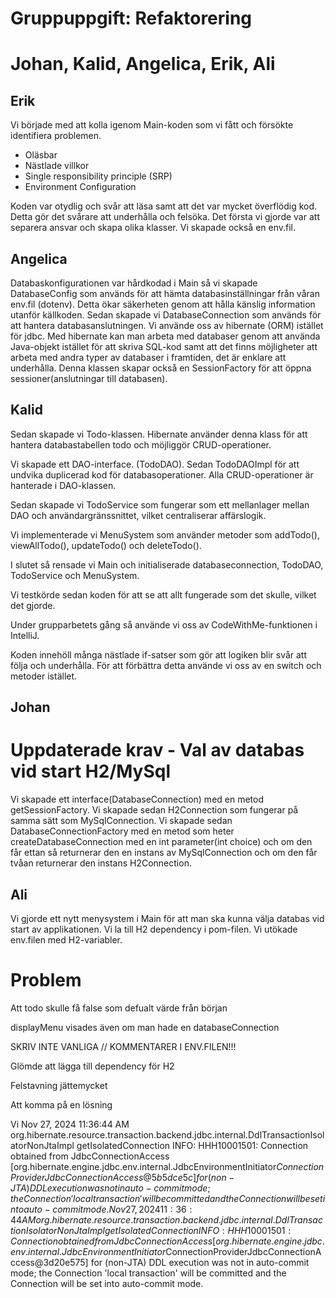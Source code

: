 # Gruppuppgift: Refaktorering
# Johan, Kalid, Angelica, Erik, Ali

## Erik

Vi började med att kolla igenom Main-koden som vi fått och försökte identifiera problemen.
- Oläsbar
- Nästlade villkor
- Single responsibility principle (SRP)
- Environment Configuration


Koden var otydlig och svår att läsa samt att det var mycket överflödig kod. Detta gör det svårare att underhålla och felsöka.
Det första vi gjorde var att separera ansvar och skapa olika klasser. Vi skapade också en env.fil.

## Angelica

Databaskonfigurationen var hårdkodad i Main så vi skapade DatabaseConfig som används för att hämta databasinställningar från
våran env.fil (dotenv). Detta ökar säkerheten genom att hålla känslig information utanför källkoden.
Sedan skapade vi DatabaseConnection som används för att hantera databasanslutningen. Vi använde oss av hibernate (ORM) istället
för jdbc. Med hibernate kan man arbeta med databaser genom att använda Java-objekt istället för att skriva SQL-kod samt att
det finns möjligheter att arbeta med andra typer av databaser i framtiden, det är enklare att underhålla. Denna klassen
skapar också en SessionFactory för att öppna sessioner(anslutningar till databasen).

## Kalid

Sedan skapade vi Todo-klassen. Hibernate använder denna klass för att hantera databastabellen todo och
möjliggör CRUD-operationer. 

Vi skapade ett DAO-interface. (TodoDAO). Sedan TodoDAOImpl för att undvika duplicerad kod för databasoperationer. Alla
CRUD-operationer är hanterade i DAO-klassen.

Sedan skapade vi TodoService som fungerar som ett mellanlager mellan DAO och användargränssnittet, vilket centraliserar
affärslogik. 

Vi implementerade vi MenuSystem som använder metoder som addTodo(), viewAllTodo(), updateTodo() och deleteTodo().



I slutet så rensade vi Main och initialiserade databaseconnection, TodoDAO, TodoService och MenuSystem. 

Vi testkörde sedan koden för att se att allt fungerade som det skulle, vilket det gjorde. 

Under grupparbetets gång så använde vi oss av CodeWithMe-funktionen i IntelliJ. 


Koden innehöll många nästlade if-satser som gör att logiken blir svår att följa och underhålla. För att förbättra detta använde vi oss
av en switch och metoder istället.

## Johan

# Uppdaterade krav - Val av databas vid start  H2/MySql

Vi skapade ett interface(DatabaseConnection) med en metod getSessionFactory. Vi skapade sedan H2Connection som fungerar på samma sätt som MySqlConnection.
Vi skapade sedan DatabaseConnectionFactory med en metod som heter createDatabaseConnection med en int parameter(int choice) och
om den får ettan så returnerar den en instans av MySqlConnection och om den får tvåan returnerar den instans H2Connection. 

## Ali


Vi gjorde ett nytt menysystem i Main för att man ska kunna välja databas vid start av applikationen.
Vi la till H2 dependency i pom-filen.
Vi utökade env.filen med H2-variabler.


# Problem

Att todo skulle få  false som defualt värde från början

displayMenu visades även om man hade en databaseConnection

SKRIV INTE VANLIGA // KOMMENTARER I ENV.FILEN!!!

Glömde att lägga till dependency för H2

Felstavning jättemycket

Att komma på en lösning

Vi
Nov 27, 2024 11:36:44 AM org.hibernate.resource.transaction.backend.jdbc.internal.DdlTransactionIsolatorNonJtaImpl getIsolatedConnection
INFO: HHH10001501: Connection obtained from JdbcConnectionAccess [org.hibernate.engine.jdbc.env.internal.JdbcEnvironmentInitiator$ConnectionProviderJdbcConnectionAccess@5b5dce5c] for (non-JTA) DDL execution was not in auto-commit mode; the Connection 'local transaction' will be committed and the Connection will be set into auto-commit mode.
Nov 27, 2024 11:36:44 AM org.hibernate.resource.transaction.backend.jdbc.internal.DdlTransactionIsolatorNonJtaImpl getIsolatedConnection
INFO: HHH10001501: Connection obtained from JdbcConnectionAccess [org.hibernate.engine.jdbc.env.internal.JdbcEnvironmentInitiator$ConnectionProviderJdbcConnectionAccess@3d20e575] for (non-JTA) DDL execution was not in auto-commit mode; the Connection 'local transaction' will be committed and the Connection will be set into auto-commit mode.
